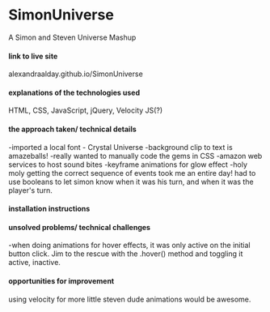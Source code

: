 # SimonUniverse
A Simon and Steven Universe Mashup
#### link to live site
alexandraalday.github.io/SimonUniverse

#### explanations of the technologies used
HTML, CSS, JavaScript, jQuery, Velocity JS(?)


#### the approach taken/ technical details
-imported a local font - Crystal Universe
-background clip to text is amazeballs!
-really wanted to manually code the gems in CSS
-amazon web services to host sound bites
-keyframe animations for glow effect
-holy moly getting the correct sequence of events took me an entire day! had to use booleans to let simon know when it was his turn, and when it was the player's turn. 


#### installation instructions



#### unsolved problems/ technical challenges
-when doing animations for hover effects, it was only active on the initial button click. Jim to the rescue with the .hover() method and toggling it active, inactive. 


#### opportunities for improvement
using velocity for more little steven dude animations would be awesome. 


